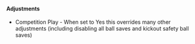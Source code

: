 #### Adjustments
- Competition Play - When set to Yes this overrides many other adjustments (including disabling all ball saves and kickout safety ball saves)